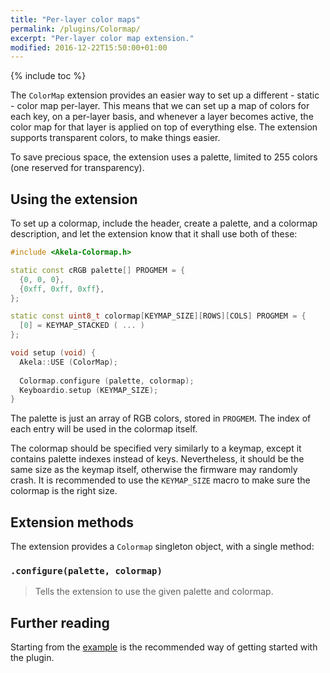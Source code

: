 ```yaml
---
title: "Per-layer color maps"
permalink: /plugins/Colormap/
excerpt: "Per-layer color map extension."
modified: 2016-12-22T15:50:00+01:00
---
```


{% include toc %}

The `ColorMap` extension provides an easier way to set up a different - static -
color map per-layer. This means that we can set up a map of colors for each key,
on a per-layer basis, and whenever a layer becomes active, the color map for
that layer is applied on top of everything else. The extension supports
transparent colors, to make things easier.

To save precious space, the extension uses a palette, limited to 255 colors (one
reserved for transparency).

## Using the extension

To set up a colormap, include the header, create a palette, and a colormap
description, and let the extension know that it shall use both of these:

```c++
#include <Akela-Colormap.h>

static const cRGB palette[] PROGMEM = {
  {0, 0, 0},
  {0xff, 0xff, 0xff},
};

static const uint8_t colormap[KEYMAP_SIZE][ROWS][COLS] PROGMEM = {
  [0] = KEYMAP_STACKED ( ... )
};

void setup (void) {
  Akela::USE (ColorMap);
  
  Colormap.configure (palette, colormap);
  Keyboardio.setup (KEYMAP_SIZE);
}
``` 

The palette is just an array of RGB colors, stored in `PROGMEM`. The index of
each entry will be used in the colormap itself.

The colormap should be specified very similarly to a keymap, except it contains
palette indexes instead of keys. Nevertheless, it should be the same size as the
keymap itself, otherwise the firmware may randomly crash. It is recommended to
use the `KEYMAP_SIZE` macro to make sure the colormap is the right size.

## Extension methods

The extension provides a `Colormap` singleton object, with a single method:

### `.configure(palette, colormap)`

> Tells the extension to use the given palette and colormap.

## Further reading

Starting from the [example][plugin:example] is the recommended way of getting
started with the plugin.

 [plugin:example]: https://github.com/algernon/Akela/blob/master/lib/Akela-Colormap/examples/Colormap/Colormap.ino
